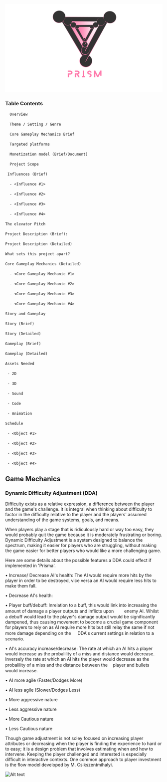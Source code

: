 ![Alt text](https://github.com/matthewsides/Project-Prism/blob/master/Logo-Prototype-Prism.gif?raw=true "Optional Title")


### Table Contents
      Overview

      Theme / Setting / Genre

      Core Gameplay Mechanics Brief

      Targeted platforms

      Monetization model (Brief/Document)

      Project Scope

     Influences (Brief)
    
      - <Influence #1>
        
      - <Influence #2>
        
      - <Influence #3>
        
      - <Influence #4>
        
    The elevator Pitch
    
    Project Description (Brief):
    
    Project Description (Detailed)
    
    What sets this project apart?
    
    Core Gameplay Mechanics (Detailed)
    
      - <Core Gameplay Mechanic #1>
        
      - <Core Gameplay Mechanic #2>
        
      - <Core Gameplay Mechanic #3>
        
      - <Core Gameplay Mechanic #4>
        
    Story and Gameplay
    
    Story (Brief)
    
    Story (Detailed)
   
    Gameplay (Brief)
    
    Gameplay (Detailed)
    
    Assets Needed
    
     - 2D
    
     - 3D
    
     - Sound
    
     - Code
    
     - Animation
     
    Schedule
    
     - <Object #1>
       
     - <Object #2>
        
     - <Object #3>
       
     - <Object #4>

## Game Mechanics


### Dynamic Difficulty Adjustment (DDA)

Difficulty exists as a relative expression, a difference between the player and the game's challenge. It is integral when thinking about 
difficulty to factor in the difficulty relative to the player and the players' assumed understanding of the game systems, goals, and means. 

When players play a stage that is ridiculously hard or way too easy, they would probably quit the game because it is moderately
frustrating or boring. Dynamic Difficulty Adjustment is a system designed to balance the spectrum, making it easier for players who are  struggling, without making the game easier for better players who would like a more challenging game.

Here are some details about the possible features a DDA could effect if implemented in 'Prisma'.

• Increase/ Decrease AI's health: The AI would require more hits by the player in order to be destroyed, vice versa an AI would require  less hits to make them fall.

• Decrease AI's health: 

• Player buff/debuff: Inrelation to a buff, this would link into increasing the amount of damage a player outputs and inflicts upon ㅤㅤ enemy AI. Whilst a debuff would lead to the player's damage output would be significantly dampened, thus causing movement to become a   crucial game component for players to rely on as AI require more hits but still relay the same if not more damage depending on the ㅤ   DDA's current settings in relation to a scenario.      

• AI's accuracy increase/decrease: The rate at which an AI hits a player would increase as the probalility of a miss and distance would decrease. Inversely the rate at which an AI hits the player would decrease as the probalility of a miss and the distance between the ㅤplayer and bullets would increase. 

•  AI more agile (Faster/Dodges More)

•  AI less agile (Slower/Dodges Less)

•  More aggressive nature

•  Less aggressive nature

•  More Cautious nature

•  Less Cautious nature

Though game adjustment is not soley focused on increasing player attributes or decreasing when the player is finding the experience to hard or to easy; it is a design problem that involves estimating when and how to intervene. Keeping the player challenged and interested is especially difficult in interactive contexts. One common approach to player investment is the flow model developed by M. Csikszentmihalyi. 

![Alt text](https://github.com/matthewsides/Project-Prisma/blob/master/Csikszentmihalyi_Model.png?raw=true "Optional Title")




